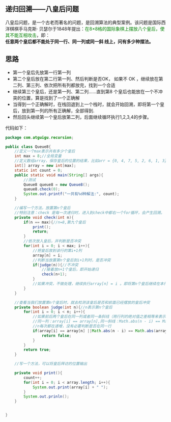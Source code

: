 ## 递归回溯——八皇后问题

八皇后问题，是一个古老而著名的问题，是回溯算法的典型案例。该问题是国际西洋棋棋手马克斯· 贝瑟尔于1848年提出：<span style="color:green">在8×8格的国际象棋上摆放八个皇后，使其不能互相攻击</span>，即：
</br>**任意两个皇后都不能处于同一行、同一列或同一斜 线上，问有多少种摆法。**

## 思路

* 第一个皇后先放第一行第一列 
* 第二个皇后放在第二行第一列、然后判断是否OK， 如果不 OK ，继续放在第二列、第三列、依次把所有列都放完，找到一个合适
* 继续第三个皇后，还是第一列、第二列……直到第8 个皇后也能放在一个不冲突的位置，算是找到了一个正确解
* 当得到一个正确解时，在栈回退到上一个栈时，就会开始回溯，即将第一个皇后，放到第一列的所有正确解，全部得到. 
* 然后回头继续第一个皇后放第二列，后面继续循环执行1,2,3,4的步骤。



代码如下：

```java
package com.atguigu.recursion;

public class Queue8{
    //定义一个max表示共有多少个皇后
    int max = 8;//全局变量
    //定义数组array，保存皇后的位置的结果，比如arr = {0, 4, 7, 5, 2, 6, 1, 3}
    int[] array = new int[max];
    static int count = 0;
    public static void main(String[] args){
        //测试
        Queue8 queue8 = new Queue8();
        queue8.check(0);
        System.out.printf("一共有%d种解法:", count);
    }

    //编写一个方法，放置第n个皇后
    //特别注意：check 是每一次递归时，进入到check中都右一个for循环，会产生回溯。
    private void check(int n){
        if(n == max){//n=8,第九个皇后
            print();
            return;
        }
        //依次放入皇后，并判断是否冲突
        for(int i = 0; i < max; i++){
            //把皇后放到该行的第i+1列
            array[n] = i;
            //判断当放置第n个皇后到i+1列时，是否冲突
            if(judge(n)){//不冲突
                //接着放n+1个皇后，即开始递归
                check(n+1);
            }
            //如果冲突，不做处理，继续执行array[n] = i 。即将第n个皇后继续在本行改变位置
        }
    }

    //查看当我们放置第n个皇后时，就去检测该皇后是否和前面已经摆放的皇后冲突
    private boolean judge(int n){//n表示第n个皇后
        for(int i = 0; i < n; i++){
            //如果前后两个皇后在同一列或者同一条斜线（用行列的绝对值之差相等来表示）
            //同一列：array[i] == array[n],同一斜线：Math.abs(n - i) == Math.abs(array[n] - array[i])
            //n每次都在递增，没有必要判断是否在同一行
            if(array[i] == array[n] ||Math.abs(n - i) == Math.abs(array[n] - array[i])){
                return false;
            }
        }
        return true;
    }

    //写一个方法，可以将皇后拜访的位置输出

    private void print(){
        count++;
        for(int i = 0; i < array.length; i++){
            System.out.print(array[i] + " ");
        }
        System.out.prinln();
    }


}
```